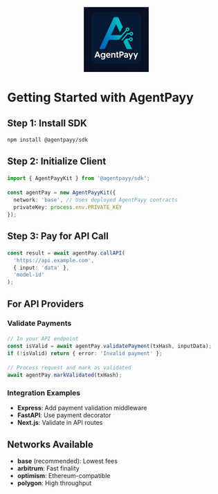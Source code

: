 <div align="center">
  <img src="../AgentPayy-Logo-agent-native-open-framework-for-ai-and-api-payments.png" alt="AgentPayy Logo" width="150"/>
</div>

# Getting Started with AgentPayy

## Step 1: Install SDK
```bash
npm install @agentpayy/sdk
```

## Step 2: Initialize Client
```typescript
import { AgentPayyKit } from '@agentpayy/sdk';

const agentPay = new AgentPayyKit({
  network: 'base', // Uses deployed AgentPayy contracts
  privateKey: process.env.PRIVATE_KEY
});
```

## Step 3: Pay for API Call
```typescript
const result = await agentPay.callAPI(
  'https://api.example.com',
  { input: 'data' },
  'model-id'
);
```

## For API Providers

### Validate Payments
```typescript
// In your API endpoint
const isValid = await agentPay.validatePayment(txHash, inputData);
if (!isValid) return { error: 'Invalid payment' };

// Process request and mark as validated
await agentPay.markValidated(txHash);
```

### Integration Examples
- **Express**: Add payment validation middleware
- **FastAPI**: Use payment decorator
- **Next.js**: Validate in API routes

## Networks Available
- **base** (recommended): Lowest fees
- **arbitrum**: Fast finality  
- **optimism**: Ethereum-compatible
- **polygon**: High throughput 
